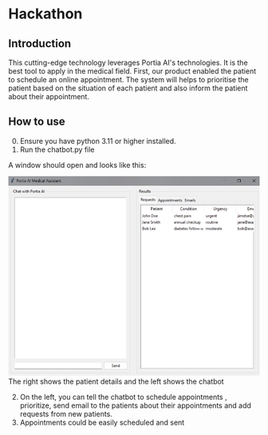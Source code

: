 # Hackathon

## Introduction
This cutting-edge technology leverages Portia AI's technologies. It is the best tool to apply in the medical field. First, our product enabled the patient to schedule an online appointment. The system will helps to prioritise the patient based on the  situation of each patient and also inform the patient about their appointment.

## How to use
0. Ensure you have python 3.11 or higher installed.
1. Run the chatbot.py file

A window should open and looks like this:

![img.png](images/img.png)
The right shows the patient details and the left shows the chatbot

2. On the left, you can tell the chatbot to schedule appointments , prioritize, send email to the patients about their appointments and add requests from new patients.
3. Appointments could be easily scheduled and sent
